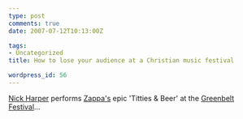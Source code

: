 ```yaml
---
type: post
comments: true
date: 2007-07-12T10:13:00Z

tags:
- Uncategorized
title: How to lose your audience at a Christian music festival

wordpress_id: 56
---
```


[Nick Harper](http://www.harperspace.com) performs [Zappa's](http://en.wikipedia.org/wiki/Frank_Zappa) epic 'Titties & Beer' at the [Greenbelt Festival](http://en.wikipedia.org/wiki/Greenbelt_Festival)...




